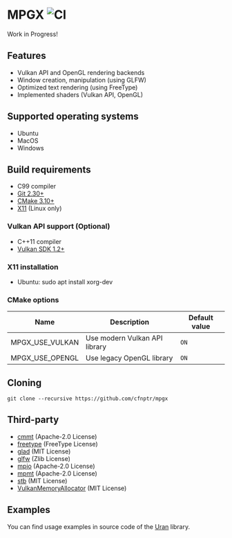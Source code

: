 # MPGX ![CI](https://github.com/cfnptr/mpgx/actions/workflows/cmake.yml/badge.svg)

Work in Progress!

## Features

* Vulkan API and OpenGL rendering backends
* Window creation, manipulation (using GLFW)
* Optimized text rendering (using FreeType)
* Implemented shaders (Vulkan API, OpenGL)

## Supported operating systems

* Ubuntu
* MacOS
* Windows

## Build requirements

* C99 compiler
* [Git 2.30+](https://git-scm.com/)
* [CMake 3.10+](https://cmake.org/)
* [X11](https://www.x.org/) (Linux only)

### Vulkan API support (Optional)

* C++11 compiler
* [Vulkan SDK 1.2+](https://vulkan.lunarg.com/)

### X11 installation

* Ubuntu: sudo apt install xorg-dev

### CMake options

| Name                | Description                   | Default value |
|---------------------|-------------------------------|---------------|
| MPGX_USE_VULKAN     | Use modern Vulkan API library | `ON`          |
| MPGX_USE_OPENGL     | Use legacy OpenGL library     | `ON`          |

## Cloning

```
git clone --recursive https://github.com/cfnptr/mpgx
```

## Third-party

* [cmmt](https://github.com/cfnptr/cmmt/) (Apache-2.0 License)
* [freetype](https://www.freetype.org/) (FreeType License)
* [glad](https://glad.dav1d.de/) (MIT License)
* [glfw](https://www.glfw.org/) (Zlib License)
* [mpio](https://github.com/cfnptr/mpio/) (Apache-2.0 License)
* [mpmt](https://github.com/cfnptr/mpmt/) (Apache-2.0 License)
* [stb](https://nothings.org/) (MIT License)
* [VulkanMemoryAllocator](https://gpuopen.com/vulkan-memory-allocator/) (MIT License)

## Examples
You can find usage examples in source code of the [Uran](https://github.com/cfnptr/uran/) library.

